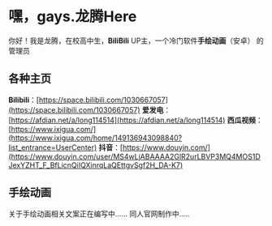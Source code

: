 # 嘿，gays.龙腾Here

你好！我是龙腾，在校高中生，**BiliBili** UP主，一个冷门软件**手绘动画**（安卓） 的管理员

## 各种主页

**Bilibili**：[https://space.bilibili.com/1030667057](https://space.bilibili.com/1030667057) 
**爱发电**：[https://afdian.net/a/long114514](https://afdian.net/a/long114514)
**西瓜视频**：[https://www.ixigua.com/](https://www.ixigua.com/home/149136943098840?list_entrance=UserCenter) 
**抖音**：[https://www.douyin.com/](https://www.douyin.com/user/MS4wLjABAAAA2GlR2urLBVP3MQ4MOS1DJexYZHT_F_BfLicnQiIQXinrqLaQEttgvSgf2H_DA-K7)


## 手绘动画

关于手绘动画相关文案正在编写中...... 
同人官网制作中.....

